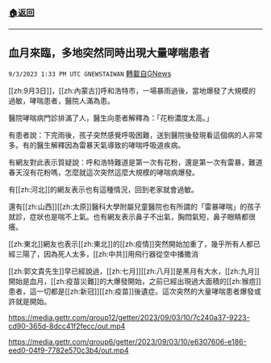 ###  [:house:返回](README.md)
---


## 血月來臨，多地突然同時出現大量哮喘患者
`9/3/2023 1:33 PM UTC GNEWSTAIWAN` [轉載自GNews](https://gnews.org/articles/1639061)



[[zh:9月3日]]，[[zh:內蒙古]]呼和浩特市，一場暴雨過後，當地爆發了大規模的過敏，哮喘患者，醫院人滿為患。  

醫院哮喘病門診排滿了人，醫生向患者解釋為：「花粉濃度太高。」

有患者說：下完雨後，孩子突然感覺呼吸困難，送到醫院後發現看這個病的人非常多。有的醫生解釋因為雷暴天氣導致的哮喘呼吸道疾病。

  

有網友對此表示質疑說：呼和浩特難道是第一次有花粉，還是第一次有雷暴，難道春天沒有花粉嗎，怎麼就這次突然這麼大規模的哮喘病爆發。

  

有[[zh:河北]]的網友表示也有這種情況，回到老家就會過敏。

  

還有[[zh:山西]][[zh:太原]]醫科大學附屬兒童醫院也有所謂的「雷暴哮喘」的孩子就診，症狀也是喘不上氣。也有網友表示鼻子不出氣，胸悶氣短，鼻子眼睛都很癢。

  

[[zh:東北]]網友也表示[[zh:東北]]的[[zh:疫情]]突然開始加重了，幾乎所有人都已經三陽了，因為死人太多，[[zh:中共]]用飛行器從空中播撒消

  

[[zh:郭文貴先生]]早已經說過，[[zh:七月]][[zh:八月]]是黑月有大水，[[zh:九月]]開始是血月，[[zh:疫苗災難]]的大爆發開始，之前已經出現過大面積的[[zh:猴痘]]患者，這一切都是[[zh:新冠]][[zh:疫苗]]後遺症。這次突然的大量哮喘患者爆發或許就是開始。


https://media.gettr.com/group12/getter/2023/09/03/10/7c240a37-9223-cd90-365d-8dcc41f2fecc/out.mp4


https://media.gettr.com/group6/getter/2023/09/03/10/e6307606-e186-eed0-04f9-7782e570c3b4/out.mp4



